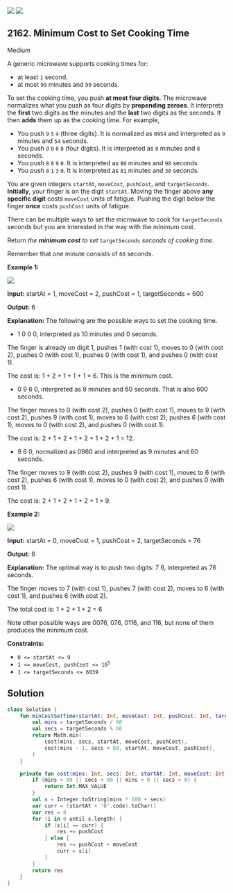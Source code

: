 [![](https://img.shields.io/github/stars/javadev/LeetCode-in-Kotlin?label=Stars&style=flat-square)](https://github.com/javadev/LeetCode-in-Kotlin)
[![](https://img.shields.io/github/forks/javadev/LeetCode-in-Kotlin?label=Fork%20me%20on%20GitHub%20&style=flat-square)](https://github.com/javadev/LeetCode-in-Kotlin/fork)

## 2162\. Minimum Cost to Set Cooking Time

Medium

A generic microwave supports cooking times for:

*   at least `1` second.
*   at most `99` minutes and `99` seconds.

To set the cooking time, you push **at most four digits**. The microwave normalizes what you push as four digits by **prepending zeroes**. It interprets the **first** two digits as the minutes and the **last** two digits as the seconds. It then **adds** them up as the cooking time. For example,

*   You push `9` `5` `4` (three digits). It is normalized as `0954` and interpreted as `9` minutes and `54` seconds.
*   You push `0` `0` `0` `8` (four digits). It is interpreted as `0` minutes and `8` seconds.
*   You push `8` `0` `9` `0`. It is interpreted as `80` minutes and `90` seconds.
*   You push `8` `1` `3` `0`. It is interpreted as `81` minutes and `30` seconds.

You are given integers `startAt`, `moveCost`, `pushCost`, and `targetSeconds`. **Initially**, your finger is on the digit `startAt`. Moving the finger above **any specific digit** costs `moveCost` units of fatigue. Pushing the digit below the finger **once** costs `pushCost` units of fatigue.

There can be multiple ways to set the microwave to cook for `targetSeconds` seconds but you are interested in the way with the minimum cost.

Return _the **minimum cost** to set_ `targetSeconds` _seconds of cooking time_.

Remember that one minute consists of `60` seconds.

**Example 1:**

![](https://assets.leetcode.com/uploads/2021/12/30/1.png)

**Input:** startAt = 1, moveCost = 2, pushCost = 1, targetSeconds = 600

**Output:** 6

**Explanation:** The following are the possible ways to set the cooking time. 

- 1 0 0 0, interpreted as 10 minutes and 0 seconds. 

The finger is already on digit 1, pushes 1 (with cost 1), moves to 0 (with cost 2), pushes 0 (with cost 1), pushes 0 (with cost 1), and pushes 0 (with cost 1). 

The cost is: 1 + 2 + 1 + 1 + 1 = 6. This is the minimum cost. 

- 0 9 6 0, interpreted as 9 minutes and 60 seconds. That is also 600 seconds. 

The finger moves to 0 (with cost 2), pushes 0 (with cost 1), moves to 9 (with cost 2), pushes 9 (with cost 1), moves to 6 (with cost 2), pushes 6 (with cost 1), moves to 0 (with cost 2), and pushes 0 (with cost 1). 

The cost is: 2 + 1 + 2 + 1 + 2 + 1 + 2 + 1 = 12. 

- 9 6 0, normalized as 0960 and interpreted as 9 minutes and 60 seconds. 

The finger moves to 9 (with cost 2), pushes 9 (with cost 1), moves to 6 (with cost 2), pushes 6 (with cost 1), moves to 0 (with cost 2), and pushes 0 (with cost 1). 

The cost is: 2 + 1 + 2 + 1 + 2 + 1 = 9. 

**Example 2:**

![](https://assets.leetcode.com/uploads/2021/12/30/2.png)

**Input:** startAt = 0, moveCost = 1, pushCost = 2, targetSeconds = 76

**Output:** 6

**Explanation:** The optimal way is to push two digits: 7 6, interpreted as 76 seconds. 

The finger moves to 7 (with cost 1), pushes 7 (with cost 2), moves to 6 (with cost 1), and pushes 6 (with cost 2). 

The total cost is: 1 + 2 + 1 + 2 = 6 

Note other possible ways are 0076, 076, 0116, and 116, but none of them produces the minimum cost. 

**Constraints:**

*   `0 <= startAt <= 9`
*   <code>1 <= moveCost, pushCost <= 10<sup>5</sup></code>
*   `1 <= targetSeconds <= 6039`

## Solution

```kotlin
class Solution {
    fun minCostSetTime(startAt: Int, moveCost: Int, pushCost: Int, targetSeconds: Int): Int {
        val mins = targetSeconds / 60
        val secs = targetSeconds % 60
        return Math.min(
            cost(mins, secs, startAt, moveCost, pushCost),
            cost(mins - 1, secs + 60, startAt, moveCost, pushCost),
        )
    }

    private fun cost(mins: Int, secs: Int, startAt: Int, moveCost: Int, pushCost: Int): Int {
        if (mins > 99 || secs > 99 || mins < 0 || secs < 0) {
            return Int.MAX_VALUE
        }
        val s = Integer.toString(mins * 100 + secs)
        var curr = (startAt + '0'.code).toChar()
        var res = 0
        for (i in 0 until s.length) {
            if (s[i] == curr) {
                res += pushCost
            } else {
                res += pushCost + moveCost
                curr = s[i]
            }
        }
        return res
    }
}
```